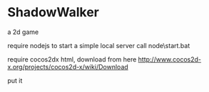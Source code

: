 ShadowWalker
============

a 2d game

require nodejs to start a simple local server
call node\start.bat

require cocos2dx html, download from here
http://www.cocos2d-x.org/projects/cocos2d-x/wiki/Download

put it 